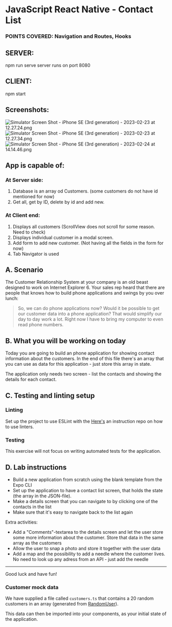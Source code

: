# JavaScript React Native - Contact List

### POINTS COVERED: Navigation and Routes, Hooks

## SERVER:
npm run serve
server runs on port 8080

## CLIENT:
npm start

## Screenshots:
![Simulator Screen Shot - iPhone SE (3rd generation) - 2023-02-23 at 12.27.24.png](assets%2FSimulator%20Screen%20Shot%20-%20iPhone%20SE%20%283rd%20generation%29%20-%202023-02-23%20at%2012.27.24.png)
![Simulator Screen Shot - iPhone SE (3rd generation) - 2023-02-23 at 12.27.34.png](assets%2FSimulator%20Screen%20Shot%20-%20iPhone%20SE%20%283rd%20generation%29%20-%202023-02-23%20at%2012.27.34.png)
![Simulator Screen Shot - iPhone SE (3rd generation) - 2023-02-24 at 14.14.46.png](assets%2FSimulator%20Screen%20Shot%20-%20iPhone%20SE%20%283rd%20generation%29%20-%202023-02-24%20at%2014.14.46.png)


## App is capable of:

### At Server side:
1. Database is an array od Customers. (some customers do not have id mentioned for now)
2. Get all, get by ID, delete by id and add new.

### At Client end:
1. Displays all customers (ScrollView does not scroll for some reason. Need to check)
2. Displays individual customer in a modal screen.
3. Add form to add new customer. (Not having all the fields in the form for now)
4. Tab Navigator is used


## A. Scenario
The Customer Relationship System at your company is an old beast designed to work on Internet Explorer 6. Your sales rep heard that there are people that knows how to build phone applications and swings by you over lunch:

> So, we can do phone applications now? Would it be possible to get our customer data into a phone application? That would simplify our day to day work a lot. Right now I have to bring my computer to even read phone numbers.

## B. What you will be working on today

Today you are going to build an phone application for showing contact information about the customers. In the end of this file there's an array that you can use as data for this application - just store this array in state.

The application only needs two screen - list the contacts and showing the details for each contact.

## C. Testing and linting setup

### Linting

Set up the project to use ESLint with the [Here's](https://github.com/saltsthlm/salt-linting-demo) an instruction repo on how to use linters.

### Testing

This exercise will not focus on writing automated tests for the application.

## D. Lab instructions

* Build a new application from scratch using the blank template from the Expo CLI
* Set up the application to have a contact list screen, that holds the state (the array in the JSON-file).
* Make a details screen that you can navigate to by clicking one of the contacts in the list
* Make sure that it's easy to navigate back to the list again

Extra activities:

* Add a "Comments"-textarea to the details screen and let the user store some more information about the customer. Store that data in the same array as the customers
* Allow the user to snap a photo and store it together with the user data
* Add a map and the possibility to add a needle where the customer lives. No need to look up any adress from an API - just add the needle

---

Good luck and have fun!

### Customer mock data

We have supplied a file called `customers.ts` that contains a 20 random customers in an array (generated from [RandomUser](https://randomuser.me/)).

This data can then be imported into your components, as your initial state of the application.
